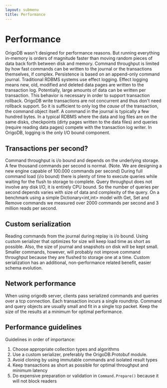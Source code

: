 ```yaml
---
layout: submenu
title: Performance
---
```


# Performance
OrigoDB wasn't designed for performance reasons. But running everything in-memory is orders of magnitude faster than moving random pieces of data back forth between disk and memory. Command throughput is limited by how fast commands can be written to the journal or the transactions themselves, if complex. Persistence is based on an append-only command journal. Traditional RDBMS systems use effect logging. Effect logging  means new, old, modified and deleted data pages are written to the transaction log. Potentially, large amounts of data can be written per transaction. This behavior is necessary in order to support transaction rollback. OrigoDB write transactions are not concurrent and thus don't need rollback support. So it is sufficient to only log the *cause* of the transaction, the command object itself. A command in the journal is typically a few hundred bytes. In a typical RDBMS where the data and log files are on the same disks, checkpoints (dirty pages written to the data files) and queries (require reading data pages) compete with the transaction log writer. In OrigoDB, logging is the only I/O bound component.

## Transactions per second?
Command throughput is i/o bound and depends on the underlying storage. A few thousand commands per second is normal. (Note. We are designing a new engine capable of 100.000 commands per second) During full command load (i/o bound) there is plenty of time to execute queries while waiting for the flush to storage to complete. Query throughput does not involve any disk I/O, it is entirely CPU bound. So the number of queries per second depends varies with size of data and complexity of the query. On a benchmark using a simple Dictionary<int,int> model with Get, Set and Remove commands we measured over 2000 commands per second and 3 million reads per second.

## Custom serialization
Reading commands from the journal during replay is i/o bound. Using custom serializer that optimizes for size will keep load time as short as possible. Also, the size of journal and snapshots on disk will be kept small. Smaller commands, however, will probably not improve command throughput because they are flushed to storage one at a time. Custom serialization has an additional, non-performance related benefit, easier schema evolution.

## Network performance
When using origodb server, clients pass serialized commands and queries over a tcp connection. Each transaction incurs a single roundtrip. Command and query objects are usually small and fit in a single tcp packet. Keep the size of the results at a minimum for optimal performance.

## Performance guidelines
Guidelines in order of importance:
1. Choose appropriate collection types and algorithms
1. Use a custom serializer, preferably the OrigoDB.Protobuf module.
1. Avoid cloning by using immutable commands and isolated result types
1. Keep transactions as short as possible for optimal throughput and minimum latency
1. Do expensive preparation or validation in `Command.Prepare()` because it will not block readers

